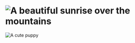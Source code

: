 # ![A beautiful sunrise over the mountains](https://example.com/sunrise.jpg)

![A cute puppy](https://example.com/puppy.jpg)

